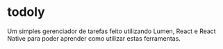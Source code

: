 # todoly

Um simples gerenciador de tarefas feito utilizando Lumen, React e React Native para poder aprender como utilizar estas ferramentas.